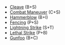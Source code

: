 - [Cleave](</SkillSystem/Specialties/Cleave.md>) (B+S)
- [Combat Maneuver](</SkillSystem/Specialties/Combat Maneuver.md>) (C+S)
- [Hammerblow](</SkillSystem/Specialties/Hammerblow.md>) (B+I)
- [Fencing](</SkillSystem/Specialties/Fencing.md>) (P+S)
- [Lightning Strike](</SkillSystem/Specialties//Lightning Strike.md>) (S+T)
- [Lethal Strike](</SkillSystem/Specialties/Lethal Strike.md>) (P+B)
- [Gunfoo](</SkillSystem/Specialties/Gunfoo.md>) (B+C)